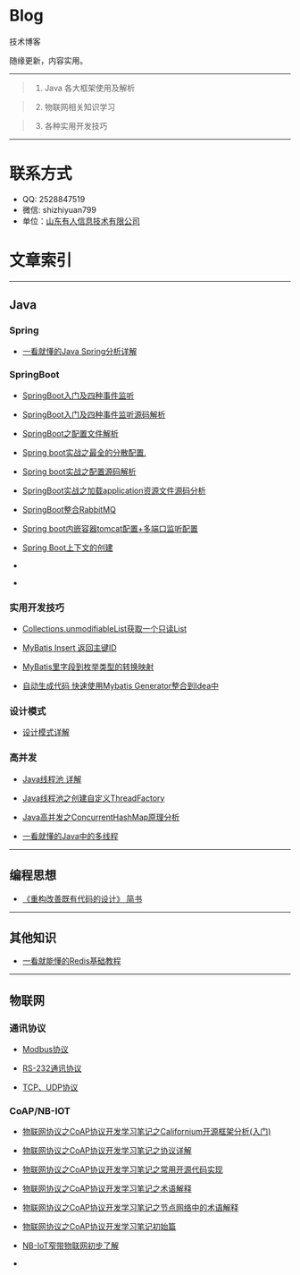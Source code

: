 # Blog

技术博客

随缘更新，内容实用。

***
> 1. Java 各大框架使用及解析

> 2. 物联网相关知识学习

> 3. 各种实用开发技巧

***

# 联系方式

* QQ: 2528847519
* 微信: shizhiyuan799
* 单位：[山东有人信息技术有限公司](http://www.sdusr.com/)

# 文章索引

***
## Java

### Spring

- [一看就懂的Java Spring分析详解](https://github.com/AmbitionLofty/Blog/blob/master/Java/Spring/%E4%B8%80%E7%9C%8B%E5%B0%B1%E6%87%82%E7%9A%84Java%20Spring%E5%88%86%E6%9E%90%E8%AF%A6%E8%A7%A3.md)


### SpringBoot


- [SpringBoot入门及四种事件监听](https://github.com/AmbitionLofty/Blog/blob/master/Java/SpringBoot/SpringBoot%E5%85%A5%E9%97%A8%E5%8F%8A%E5%9B%9B%E7%A7%8D%E4%BA%8B%E4%BB%B6%E7%9B%91%E5%90%AC.md)


- [SpringBoot入门及四种事件监听源码解析](https://github.com/AmbitionLofty/Blog/blob/master/Java/SpringBoot/SpringBoot%E5%85%A5%E9%97%A8%E5%8F%8A%E5%9B%9B%E7%A7%8D%E4%BA%8B%E4%BB%B6%E7%9B%91%E5%90%AC%E6%BA%90%E7%A0%81%E8%A7%A3%E6%9E%90.md)



- [SpringBoot之配置文件解析](https://github.com/AmbitionLofty/Blog/blob/master/Java/SpringBoot/SpringBoot%E4%B9%8B%E9%85%8D%E7%BD%AE%E6%96%87%E4%BB%B6%E8%A7%A3%E6%9E%90.md)

- [Spring boot实战之最全的分散配置.](https://github.com/AmbitionLofty/Blog/blob/master/Java/SpringBoot/Spring%20boot%E5%AE%9E%E6%88%98%E4%B9%8B%E6%9C%80%E5%85%A8%E7%9A%84%E5%88%86%E6%95%A3%E9%85%8D%E7%BD%AE.md)


- [Spring boot实战之配置源码解析](https://github.com/AmbitionLofty/Blog/blob/master/Java/SpringBoot/Spring%20boot%E5%AE%9E%E6%88%98%E4%B9%8B%E9%85%8D%E7%BD%AE%E6%BA%90%E7%A0%81%E8%A7%A3%E6%9E%90.md)


- [SpringBoot实战之加载application资源文件源码分析](https://github.com/AmbitionLofty/Blog/blob/master/Java/SpringBoot/SpringBoot%E5%AE%9E%E6%88%98%E4%B9%8B%E5%8A%A0%E8%BD%BDapplication%E8%B5%84%E6%BA%90%E6%96%87%E4%BB%B6%E6%BA%90%E7%A0%81%E5%88%86%E6%9E%90.md)


- [SpringBoot整合RabbitMQ](https://github.com/AmbitionLofty/Blog/blob/master/Java/SpringBoot/SpringBoot%E6%95%B4%E5%90%88RabbitMQ.md)


- [Spring boot内嵌容器tomcat配置+多端口监听配置](https://github.com/AmbitionLofty/Blog/blob/master/Java/SpringBoot/Spring%20boot%E5%86%85%E5%B5%8C%E5%AE%B9%E5%99%A8tomcat%E9%85%8D%E7%BD%AE.md)


- [Spring Boot上下文的创建](https://github.com/AmbitionLofty/Blog/blob/master/Java/SpringBoot/Spring%20Boot%E4%B8%8A%E4%B8%8B%E6%96%87%E7%9A%84%E5%88%9B%E5%BB%BA.md)


- []()

- []()

### 实用开发技巧

- [Collections.unmodifiableList获取一个只读List](https://github.com/AmbitionLofty/Blog/blob/master/Java/%E5%AE%9E%E7%94%A8%E5%BC%80%E5%8F%91%E6%8A%80%E5%B7%A7/Collections.unmodifiableList%E8%8E%B7%E5%8F%96%E4%B8%80%E4%B8%AA%E5%8F%AA%E8%AF%BBList.md)

- [MyBatis Insert 返回主键ID](https://github.com/AmbitionLofty/Blog/blob/master/Java/%E5%AE%9E%E7%94%A8%E5%BC%80%E5%8F%91%E6%8A%80%E5%B7%A7/MyBatis%20Insert%20%E8%BF%94%E5%9B%9E%E4%B8%BB%E9%94%AEID.md)


- [MyBatis里字段到枚举类型的转换映射](https://github.com/AmbitionLofty/Blog/blob/master/Java/%E5%AE%9E%E7%94%A8%E5%BC%80%E5%8F%91%E6%8A%80%E5%B7%A7/MyBatis%20Insert%20%E8%BF%94%E5%9B%9E%E4%B8%BB%E9%94%AEID.md)


- [自动生成代码 快速使用Mybatis Generator整合到Idea中](https://github.com/AmbitionLofty/Blog/blob/master/Java/%E5%AE%9E%E7%94%A8%E5%BC%80%E5%8F%91%E6%8A%80%E5%B7%A7/%E8%87%AA%E5%8A%A8%E7%94%9F%E6%88%90%E4%BB%A3%E7%A0%81%20%E5%BF%AB%E9%80%9F%E4%BD%BF%E7%94%A8Mybatis%20Generator%E6%95%B4%E5%90%88%E5%88%B0Idea%E4%B8%AD.md)


### 设计模式

- [设计模式详解](https://github.com/AmbitionLofty/Blog/blob/master/%E8%AE%BE%E8%AE%A1%E6%A8%A1%E5%BC%8F/%E8%AE%BE%E8%AE%A1%E6%A8%A1%E5%BC%8F%E8%AF%A6%E8%A7%A3.md)


### 高并发


- [Java线程池 详解](https://github.com/AmbitionLofty/Blog/blob/master/Java/%E9%AB%98%E5%B9%B6%E5%8F%91/Java%E7%BA%BF%E7%A8%8B%E6%B1%A0.md)

- [Java线程池之创建自定义ThreadFactory](https://github.com/AmbitionLofty/Blog/blob/master/Java/%E9%AB%98%E5%B9%B6%E5%8F%91/Java%E7%BA%BF%E7%A8%8B%E6%B1%A0%E4%B9%8B%E5%88%9B%E5%BB%BA%E8%87%AA%E5%AE%9A%E4%B9%89ThreadFactory.md)

- [Java高并发之ConcurrentHashMap原理分析](https://github.com/AmbitionLofty/Blog/blob/master/Java/%E9%AB%98%E5%B9%B6%E5%8F%91/Java%E9%AB%98%E5%B9%B6%E5%8F%91%E4%B9%8BConcurrentHashMap%E5%8E%9F%E7%90%86%E5%88%86%E6%9E%90.md)

- [一看就懂的Java中的多线程](https://github.com/AmbitionLofty/Blog/blob/master/Java/%E9%AB%98%E5%B9%B6%E5%8F%91/%E4%B8%80%E7%9C%8B%E5%B0%B1%E6%87%82%E7%9A%84Java%E4%B8%AD%E7%9A%84%E5%A4%9A%E7%BA%BF%E7%A8%8B.md)



***

## 编程思想

- [《重构改善既有代码的设计》 简书](https://github.com/AmbitionLofty/Blog/blob/master/%E7%BC%96%E7%A8%8B%E6%80%9D%E6%83%B3/%E3%80%8A%E9%87%8D%E6%9E%84%E6%94%B9%E5%96%84%E6%97%A2%E6%9C%89%E4%BB%A3%E7%A0%81%E7%9A%84%E8%AE%BE%E8%AE%A1%E3%80%8B%20%E7%AE%80%E4%B9%A6.md)




***


## 其他知识
- [一看就能懂的Redis基础教程](https://github.com/AmbitionLofty/Blog/blob/master/%E5%85%B6%E4%BB%96%E7%9F%A5%E8%AF%86/%E4%B8%80%E7%9C%8B%E5%B0%B1%E8%83%BD%E6%87%82%E7%9A%84Redis%E5%9F%BA%E7%A1%80%E6%95%99%E7%A8%8B.md)




***


## 物联网

### 通讯协议

- [Modbus协议](https://github.com/AmbitionLofty/Blog/blob/master/%E7%89%A9%E8%81%94%E7%BD%91/%E9%80%9A%E8%AE%AF%E5%8D%8F%E8%AE%AE/Modbus%E5%8D%8F%E8%AE%AE.md)

- [RS-232通讯协议](https://github.com/AmbitionLofty/Blog/blob/master/%E7%89%A9%E8%81%94%E7%BD%91/%E9%80%9A%E8%AE%AF%E5%8D%8F%E8%AE%AE/RS-232%E9%80%9A%E8%AE%AF%E5%8D%8F%E8%AE%AE.md)

- [TCP、UDP协议](https://github.com/AmbitionLofty/Blog/blob/master/%E7%89%A9%E8%81%94%E7%BD%91/%E9%80%9A%E8%AE%AF%E5%8D%8F%E8%AE%AE/TCP%E3%80%81UDP%E5%8D%8F%E8%AE%AE.md)


### CoAP/NB-IOT


- [物联网协议之CoAP协议开发学习笔记之Californium开源框架分析(入门)](https://github.com/AmbitionLofty/Blog/blob/master/%E7%89%A9%E8%81%94%E7%BD%91/NB-Iot/%E7%89%A9%E8%81%94%E7%BD%91%E5%8D%8F%E8%AE%AE%E4%B9%8BCoAP%E5%8D%8F%E8%AE%AE%E5%BC%80%E5%8F%91%E5%AD%A6%E4%B9%A0%E7%AC%94%E8%AE%B0%E4%B9%8BCalifornium%E5%BC%80%E6%BA%90%E6%A1%86%E6%9E%B6%E5%88%86%E6%9E%90(%E5%85%A5%E9%97%A8).md)

- [物联网协议之CoAP协议开发学习笔记之协议详解](https://github.com/AmbitionLofty/Blog/blob/master/%E7%89%A9%E8%81%94%E7%BD%91/NB-Iot/%E7%89%A9%E8%81%94%E7%BD%91%E5%8D%8F%E8%AE%AE%E4%B9%8BCoAP%E5%8D%8F%E8%AE%AE%E5%BC%80%E5%8F%91%E5%AD%A6%E4%B9%A0%E7%AC%94%E8%AE%B0%E4%B9%8B%E5%8D%8F%E8%AE%AE%E8%AF%A6%E8%A7%A3.md)


- [物联网协议之CoAP协议开发学习笔记之常用开源代码实现](https://github.com/AmbitionLofty/Blog/blob/master/%E7%89%A9%E8%81%94%E7%BD%91/NB-Iot/%E7%89%A9%E8%81%94%E7%BD%91%E5%8D%8F%E8%AE%AE%E4%B9%8BCoAP%E5%8D%8F%E8%AE%AE%E5%BC%80%E5%8F%91%E5%AD%A6%E4%B9%A0%E7%AC%94%E8%AE%B0%E4%B9%8B%E5%B8%B8%E7%94%A8%E5%BC%80%E6%BA%90%E4%BB%A3%E7%A0%81%E5%AE%9E%E7%8E%B0.md)

- [物联网协议之CoAP协议开发学习笔记之术语解释](https://github.com/AmbitionLofty/Blog/blob/master/%E7%89%A9%E8%81%94%E7%BD%91/NB-Iot/%E7%89%A9%E8%81%94%E7%BD%91%E5%8D%8F%E8%AE%AE%E4%B9%8BCoAP%E5%8D%8F%E8%AE%AE%E5%BC%80%E5%8F%91%E5%AD%A6%E4%B9%A0%E7%AC%94%E8%AE%B0%E4%B9%8B%E6%9C%AF%E8%AF%AD%E8%A7%A3%E9%87%8A.md)


- [物联网协议之CoAP协议开发学习笔记之节点网络中的术语解释](https://github.com/AmbitionLofty/Blog/blob/master/%E7%89%A9%E8%81%94%E7%BD%91/NB-Iot/%E7%89%A9%E8%81%94%E7%BD%91%E5%8D%8F%E8%AE%AE%E4%B9%8BCoAP%E5%8D%8F%E8%AE%AE%E5%BC%80%E5%8F%91%E5%AD%A6%E4%B9%A0%E7%AC%94%E8%AE%B0%E4%B9%8B%E8%8A%82%E7%82%B9%E7%BD%91%E7%BB%9C%E4%B8%AD%E7%9A%84%E6%9C%AF%E8%AF%AD%E8%A7%A3%E9%87%8A.md)


- [物联网协议之CoAP协议开发学习笔记初始篇](https://github.com/AmbitionLofty/Blog/blob/master/%E7%89%A9%E8%81%94%E7%BD%91/NB-Iot/%E7%89%A9%E8%81%94%E7%BD%91%E5%8D%8F%E8%AE%AE%E4%B9%8BCoAP%E5%8D%8F%E8%AE%AE%E5%BC%80%E5%8F%91%E5%AD%A6%E4%B9%A0%E7%AC%94%E8%AE%B0%E5%88%9D%E5%A7%8B%E7%AF%87.md)



- [NB-IoT窄带物联网初步了解](https://github.com/AmbitionLofty/Blog/blob/master/%E7%89%A9%E8%81%94%E7%BD%91/NB-Iot/NB-IoT%E7%AA%84%E5%B8%A6%E7%89%A9%E8%81%94%E7%BD%91%E5%88%9D%E6%AD%A5%E4%BA%86%E8%A7%A3.md)


- []()
